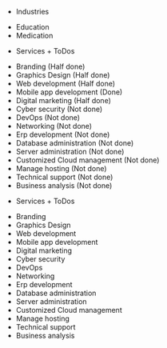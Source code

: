 - Industries

* Education
* Medication

- Services + ToDos

* Branding (Half done)
* Graphics Design (Half done)
* Web development (Half done)
* Mobile app development (Done)
* Digital marketing (Half done)
* Cyber security (Not done)
* DevOps (Not done)
* Networking (Not done)
* Erp development (Not done)
* Database administration (Not done)
* Server administration (Not done)
* Customized Cloud management (Not done)
* Manage hosting (Not done)
* Technical support (Not done)
* Business analysis (Not done)

- Services + ToDos

* Branding
* Graphics Design
* Web development
* Mobile app development
* Digital marketing
* Cyber security
* DevOps
* Networking
* Erp development
* Database administration
* Server administration
* Customized Cloud management
* Manage hosting
* Technical support
* Business analysis
